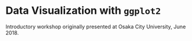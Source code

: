 # Data Visualization with `ggplot2`

Introductory workshop originally presented at Osaka City University, June 2018.
